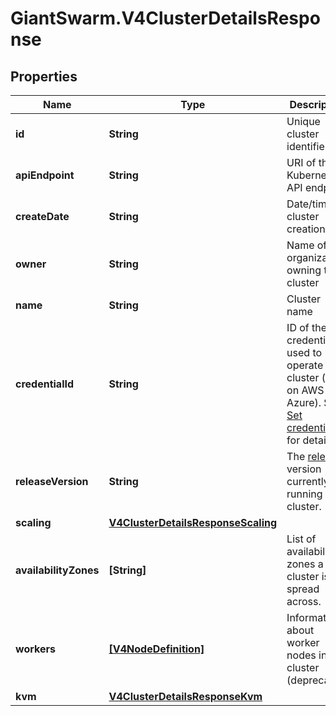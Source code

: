 # GiantSwarm.V4ClusterDetailsResponse

## Properties
Name | Type | Description | Notes
------------ | ------------- | ------------- | -------------
**id** | **String** | Unique cluster identifier | [optional] 
**apiEndpoint** | **String** | URI of the Kubernetes API endpoint | [optional] 
**createDate** | **String** | Date/time of cluster creation | [optional] 
**owner** | **String** | Name of the organization owning the cluster | [optional] 
**name** | **String** | Cluster name | [optional] 
**credentialId** | **String** | ID of the credentials used to operate the cluster (only on AWS and Azure). See [Set credentials](#operation/addCredentials) for details.  | [optional] 
**releaseVersion** | **String** | The [release](https://docs.giantswarm.io/api/#tag/releases) version currently running this cluster.  | [optional] 
**scaling** | [**V4ClusterDetailsResponseScaling**](V4ClusterDetailsResponseScaling.md) |  | [optional] 
**availabilityZones** | **[String]** | List of availability zones a cluster is spread across. | [optional] 
**workers** | [**[V4NodeDefinition]**](V4NodeDefinition.md) | Information about worker nodes in the cluster (deprecated) | [optional] 
**kvm** | [**V4ClusterDetailsResponseKvm**](V4ClusterDetailsResponseKvm.md) |  | [optional] 


